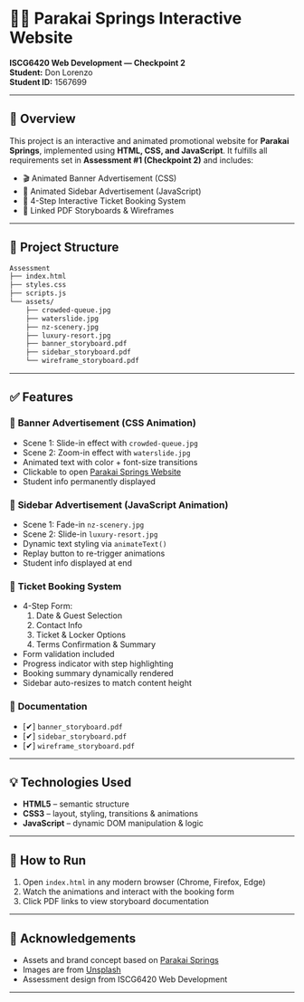 # 🏊‍♂️ Parakai Springs Interactive Website  
**ISCG6420 Web Development — Checkpoint 2**  
**Student:** Don Lorenzo  
**Student ID:** 1567699

---

## 📌 Overview

This project is an interactive and animated promotional website for **Parakai Springs**, implemented using **HTML, CSS, and JavaScript**. It fulfills all requirements set in **Assessment #1 (Checkpoint 2)** and includes:

- 🎬 Animated Banner Advertisement (CSS)
- 🧭 Animated Sidebar Advertisement (JavaScript)
- 🧾 4-Step Interactive Ticket Booking System
- 📎 Linked PDF Storyboards & Wireframes

---

## 📁 Project Structure

```bash
Assessment
├── index.html
├── styles.css 
├── scripts.js 
└── assets/
    ├── crowded-queue.jpg
    ├── waterslide.jpg
    ├── nz-scenery.jpg
    ├── luxury-resort.jpg
    ├── banner_storyboard.pdf
    ├── sidebar_storyboard.pdf
    └── wireframe_storyboard.pdf
```
---

## ✅ Features

### 🔹 **Banner Advertisement** (CSS Animation)
- Scene 1: Slide-in effect with `crowded-queue.jpg`
- Scene 2: Zoom-in effect with `waterslide.jpg`
- Animated text with color + font-size transitions
- Clickable to open [Parakai Springs Website](https://www.parakaisprings.co.nz/)
- Student info permanently displayed

### 🔹 **Sidebar Advertisement** (JavaScript Animation)
- Scene 1: Fade-in `nz-scenery.jpg`
- Scene 2: Slide-in `luxury-resort.jpg`
- Dynamic text styling via `animateText()`
- Replay button to re-trigger animations
- Student info displayed at end

### 🔹 **Ticket Booking System**
- 4-Step Form:
  1. Date & Guest Selection
  2. Contact Info
  3. Ticket & Locker Options
  4. Terms Confirmation & Summary
- Form validation included
- Progress indicator with step highlighting
- Booking summary dynamically rendered
- Sidebar auto-resizes to match content height

### 🔹 **Documentation**
- [✔] `banner_storyboard.pdf`
- [✔] `sidebar_storyboard.pdf`
- [✔] `wireframe_storyboard.pdf`

---

## 💡 Technologies Used

- **HTML5** – semantic structure
- **CSS3** – layout, styling, transitions & animations
- **JavaScript** – dynamic DOM manipulation & logic

---

## 🧪 How to Run

1. Open `index.html` in any modern browser (Chrome, Firefox, Edge)
2. Watch the animations and interact with the booking form
3. Click PDF links to view storyboard documentation

---

## 🙌 Acknowledgements

- Assets and brand concept based on [Parakai Springs](https://www.parakaisprings.co.nz/)
- Images are from [Unsplash](https://unsplash.com)
- Assessment design from ISCG6420 Web Development

---
